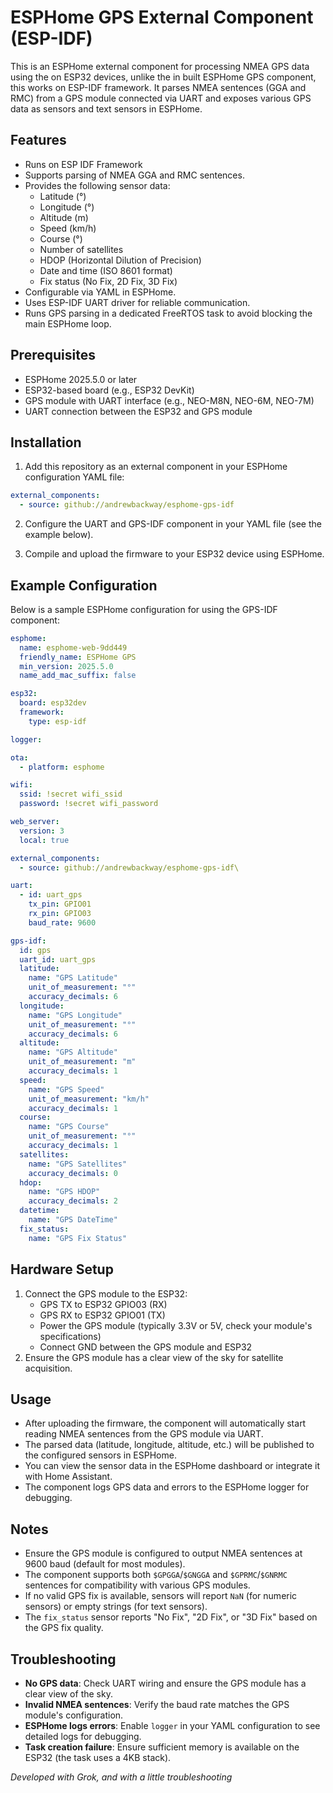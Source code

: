 # ESPHome GPS External Component (ESP-IDF)

This is an ESPHome external component for processing NMEA GPS data using the on ESP32 devices, unlike the in built ESPHome GPS component, this works on ESP-IDF framework.  It parses NMEA sentences (GGA and RMC) from a GPS module connected via UART and exposes various GPS data as sensors and text sensors in ESPHome.

## Features

- Runs on ESP IDF Framework 
- Supports parsing of NMEA GGA and RMC sentences.
- Provides the following sensor data:
  - Latitude (°)
  - Longitude (°)
  - Altitude (m)
  - Speed (km/h)
  - Course (°)
  - Number of satellites
  - HDOP (Horizontal Dilution of Precision)
  - Date and time (ISO 8601 format)
  - Fix status (No Fix, 2D Fix, 3D Fix)
- Configurable via YAML in ESPHome.
- Uses ESP-IDF UART driver for reliable communication.
- Runs GPS parsing in a dedicated FreeRTOS task to avoid blocking the main ESPHome loop.

## Prerequisites

- ESPHome 2025.5.0 or later
- ESP32-based board (e.g., ESP32 DevKit)
- GPS module with UART interface (e.g., NEO-M8N, NEO-6M, NEO-7M)
- UART connection between the ESP32 and GPS module

## Installation

1. Add this repository as an external component in your ESPHome configuration YAML file:

```yaml
external_components:
  - source: github://andrewbackway/esphome-gps-idf
```

2. Configure the UART and GPS-IDF component in your YAML file (see the example below).

3. Compile and upload the firmware to your ESP32 device using ESPHome.

## Example Configuration

Below is a sample ESPHome configuration for using the GPS-IDF component:

```yaml
esphome:
  name: esphome-web-9dd449
  friendly_name: ESPHome GPS
  min_version: 2025.5.0
  name_add_mac_suffix: false

esp32:
  board: esp32dev
  framework:
    type: esp-idf

logger:

ota:
  - platform: esphome

wifi:
  ssid: !secret wifi_ssid
  password: !secret wifi_password

web_server:
  version: 3
  local: true

external_components:
  - source: github://andrewbackway/esphome-gps-idf\

uart:
  - id: uart_gps
    tx_pin: GPIO01
    rx_pin: GPIO03
    baud_rate: 9600

gps-idf:
  id: gps
  uart_id: uart_gps
  latitude:
    name: "GPS Latitude"
    unit_of_measurement: "°"
    accuracy_decimals: 6
  longitude:
    name: "GPS Longitude"
    unit_of_measurement: "°"
    accuracy_decimals: 6
  altitude:
    name: "GPS Altitude"
    unit_of_measurement: "m"
    accuracy_decimals: 1
  speed:
    name: "GPS Speed"
    unit_of_measurement: "km/h"
    accuracy_decimals: 1
  course:
    name: "GPS Course"
    unit_of_measurement: "°"
    accuracy_decimals: 1
  satellites:
    name: "GPS Satellites"
    accuracy_decimals: 0
  hdop:
    name: "GPS HDOP"
    accuracy_decimals: 2
  datetime:
    name: "GPS DateTime"
  fix_status:
    name: "GPS Fix Status"
```

## Hardware Setup

1. Connect the GPS module to the ESP32:
   - GPS TX to ESP32 GPIO03 (RX)
   - GPS RX to ESP32 GPIO01 (TX)
   - Power the GPS module (typically 3.3V or 5V, check your module's specifications)
   - Connect GND between the GPS module and ESP32
2. Ensure the GPS module has a clear view of the sky for satellite acquisition.

## Usage

- After uploading the firmware, the component will automatically start reading NMEA sentences from the GPS module via UART.
- The parsed data (latitude, longitude, altitude, etc.) will be published to the configured sensors in ESPHome.
- You can view the sensor data in the ESPHome dashboard or integrate it with Home Assistant.
- The component logs GPS data and errors to the ESPHome logger for debugging.

## Notes

- Ensure the GPS module is configured to output NMEA sentences at 9600 baud (default for most modules).
- The component supports both `$GPGGA`/`$GNGGA` and `$GPRMC`/`$GNRMC` sentences for compatibility with various GPS modules.
- If no valid GPS fix is available, sensors will report `NaN` (for numeric sensors) or empty strings (for text sensors).
- The `fix_status` sensor reports "No Fix", "2D Fix", or "3D Fix" based on the GPS fix quality.

## Troubleshooting

- **No GPS data**: Check UART wiring and ensure the GPS module has a clear view of the sky.
- **Invalid NMEA sentences**: Verify the baud rate matches the GPS module's configuration.
- **ESPHome logs errors**: Enable `logger` in your YAML configuration to see detailed logs for debugging.
- **Task creation failure**: Ensure sufficient memory is available on the ESP32 (the task uses a 4KB stack).

*Developed with Grok, and with a little troubleshooting*
